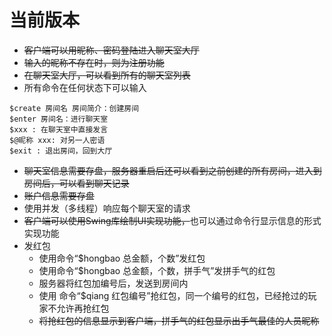 # 当前版本

* ~~客户端可以用昵称、密码登陆进入聊天室大厅~~
* ~~输入的昵称不存在时，则为注册功能~~
* ~~在聊天室大厅，可以看到所有的聊天室列表~~
* 所有命令在任何状态下可以输入

```
$create 房间名 房间简介：创建房间　　
$enter 房间名：进行聊天室　　
$xxx : 在聊天室中直接发言　　
$@昵称 xxx: 对另一人密语　　
$exit : 退出房间，回到大厅
```
* ~~聊天室信息需要存盘，服务器重启后还可以看到之前创建的所有房间，进入到房间后，可以看到聊天记录~~
* ~~账户信息需要存盘~~
* 使用并发（多线程）响应每个聊天室的请求
* ~~客户端可以使用Swing库绘制UI实现功能，~~也可以通过命令行显示信息的形式实现功能
* 发红包
    * 使用命令“$hongbao 总金额，个数”发红包
    * 使用命令“$hongbao 总金额，个数，拼手气”发拼手气的红包
    * 服务器将红包加编号后，发送到房间内
    * 使用 命令“$qiang 红包编号”抢红包，同一个编号的红包，已经抢过的玩家不允许再抢红包
    * ~~将抢红包的信息显示到客户端，拼手气的红包显示出手气最佳的人员昵称~~

